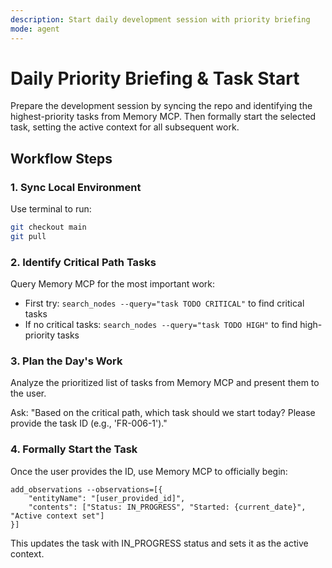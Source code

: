 ```yaml
---
description: Start daily development session with priority briefing
mode: agent
---
```


# Daily Priority Briefing & Task Start

Prepare the development session by syncing the repo and identifying the highest-priority tasks from Memory MCP. Then formally start the selected task, setting the active context for all subsequent work.

## Workflow Steps

### 1. Sync Local Environment

Use terminal to run:

```bash
git checkout main
git pull
```

### 2. Identify Critical Path Tasks

Query Memory MCP for the most important work:

- First try: `search_nodes --query="task TODO CRITICAL"` to find critical tasks
- If no critical tasks: `search_nodes --query="task TODO HIGH"` to find high-priority tasks

### 3. Plan the Day's Work

Analyze the prioritized list of tasks from Memory MCP and present them to the user.

Ask: "Based on the critical path, which task should we start today? Please provide the task ID (e.g., 'FR-006-1')."

### 4. Formally Start the Task

Once the user provides the ID, use Memory MCP to officially begin:

```
add_observations --observations=[{
    "entityName": "[user_provided_id]",
    "contents": ["Status: IN_PROGRESS", "Started: {current_date}", "Active context set"]
}]
```

This updates the task with IN_PROGRESS status and sets it as the active context.
